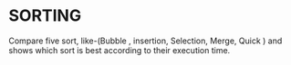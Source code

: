 # SORTING
Compare five sort, like-(Bubble , insertion, Selection, Merge, Quick ) and shows which sort is best according to their execution time.
